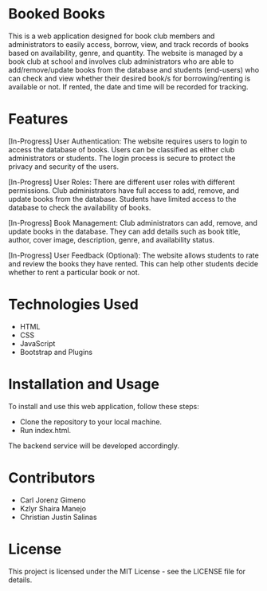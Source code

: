 # Booked Books
This is a web application designed for book club members and administrators to easily access, borrow, view, and track records of books based on availability, genre, and quantity. The website is managed by a book club at school and involves club administrators who are able to add/remove/update books from the database and students (end-users) who can check and view whether their desired book/s for borrowing/renting is available or not. If rented, the date and time will be recorded for tracking.

# Features

[In-Progress] User Authentication: The website requires users to login to access the database of books. Users can be classified as either club administrators or students. The login process is secure to protect the privacy and security of the users.

[In-Progress] User Roles: There are different user roles with different permissions. Club administrators have full access to add, remove, and update books from the database. Students have limited access to the database to check the availability of books.

[In-Progress] Book Management: Club administrators can add, remove, and update books in the database. They can add details such as book title, author, cover image, description, genre, and availability status.

[In-Progress] User Feedback (Optional): The website allows students to rate and review the books they have rented. This can help other students decide whether to rent a particular book or not.

# Technologies Used
- HTML
- CSS
- JavaScript
- Bootstrap and Plugins

# Installation and Usage

To install and use this web application, follow these steps:

- Clone the repository to your local machine.
- Run index.html.

The backend service will be developed accordingly.

# Contributors
- Carl Jorenz Gimeno 
- Kzlyr Shaira Manejo
- Christian Justin Salinas

# License
This project is licensed under the MIT License - see the LICENSE file for details.
